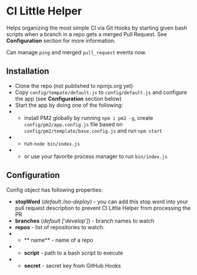# CI Little Helper

Helps organizing the most simple CI via Git Hooks by starting given bash scripts when a branch in a repo gets a merged Pull Request. See **Configuration** section for more information.

Can manage `ping` and merged `pull_request` events now.

## Installation
* Clone the repo (not published to npmjs.org yet)
* Copy `config/tempate/default.js` to `config/default.js` and configure the app (see **Configuration** section below)
* Start the app by doing one of the following:
* * install PM2 globally by running `npm i pm2 -g`, create `config/pm2/app.config.js` file based on `config/pm2/template/base.config.js` and run `npm start`
* * run `node bin/index.js`
* * or use your favorite process manager to run `bin/index.js` 

## Configuration
Config object has following properties:
* **stopWord** (_default /no-deploy_) - you can add this stop word into your pull request description to prevent CI Little Helper from processing the PR
* **branches** (_default ['develop']_) - branch names to watch
* **repos** - list of repositories to watch:
* * ** name** - name of a repo
* * **script** - path to a bash script to execute
* * **secret** - secret key from GitHub Hooks